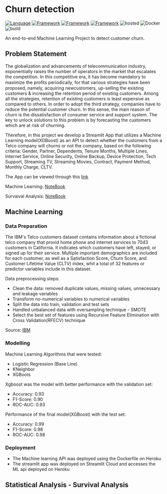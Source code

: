 # **Churn detection**
[![Language](https://img.shields.io/badge/Python-darkblue.svg?style=flat&logo=python&logoColor=white)](https://www.python.org)
[![Framework](https://img.shields.io/badge/sklearn-darkorange.svg?style=flat&logo=scikit-learn&logoColor=white)](http://www.pytorch.org/news.html)
[![Framework](https://img.shields.io/badge/FastAPI-darkgreen.svg?style=flat&logo=fastapi&logoColor=white)](https://lung-cancer-api.herokuapp.com/docs)
[![Framework](https://img.shields.io/badge/Streamlit-red.svg?style=flat&logo=streamlit&logoColor=white)](https://share.streamlit.io/nneji123/lung-cancer-prediction/main)
![hosted](https://img.shields.io/badge/Heroku-430098?style=flat&logo=heroku&logoColor=white)
![Docker](https://img.shields.io/badge/Docker-blue?style=flat&logo=docker&logoColor=white)
![build](https://img.shields.io/badge/build-passing-brightgreen.svg?style=flat)

An end-to-end Machine Learning Project to detect customer churn.

## **Problem Statement**
The globalization and advancements of telecommunication industry, exponentially raises the number of operators in the market that escalates the competition. In this competitive era, it has become mandatory to maximize the proﬁts periodically, for that various strategies have been proposed, namely, acquiring newcustomers, up-selling the existing customers & increasing the retention period of existing customers. Among all the strategies, retention of existing customers is least expensive as compared to others. In order to adopt the third strategy, companies have to reduce the potential customer churn. In this sense, the main reason of churn is the dissatisfaction of consumer service and support system. The key to unlock solutions to this problem is by forecasting the customers which are at risk of churning.

Therefore, in this project we develop a Streamlit App that utilizes a Machine Learning model(XGBoost) as an API to detect whether the customers from a Telco company will churns or not the company, based on the following criteria: Gender, Partner, Dependents, Tenure Months, Multiple Lines, Internet Service, Online Security, 
Online Backup, Device Protection, Tech Support, Streaming TV, Streaming Movies, Contract, Payment Method, Monthly Charge, CLTV. 

The App can be viewed through this [link](https://luissalazarsalinas-churn-detection-streamlit-app-r6b54r.streamlitapp.com/)

Machine Learning: [NoteBook](l)

Survaival Analysis: [NoteBook](;)

## Machine Learning

### **Data Preparation**
The IBM's Telco customers dataset contains information about a fictional telco company that provid home phone and internet services to 7043 customers in California. It indicates which customers have left, stayed, or signed up for their service. Multiple important demographics are included for each customer, as well as a Satisfaction Score, Churn Score, and Customer Lifetime Value (CLTV) index, whit a total of 32 features or predictor variables include in this dataset.

Data preprocessing steps:

- Clean the data: removed duplicate values, missing values, unnecessary and leakage variables
- Transform no-numerical variables to numerical variables
- Split the data into train, validation and test sets
- Handled unbalanced data with oversampling technique - SMOTE
- Select the best set of features using Recursive Feature Elimination with Cross Validation(RFECV) technique 

Source: [IBM](https://community.ibm.com/accelerators/catalog/content/Telco-customer-churn)

### **Modelling**
Machine Learning Algorithms that were tested:
- Logistic Regression (Base Line)
- KNeighbor
- XGBoots

Xgboost was the model with better performance with the validation set:
- Accuracy: 0.93
- F1-Score: 0.90
- ROC-AUC: 0.93

Performance of the final model(XGBoost) with the test set:
- Accuracy: 0.99
- F1-Score: 0.98
- ROC-AUC: 0.98

### **Deployment**
- The Machine learning API was deployed using the Dockerfile on Heroku
- The streamlit app was deployed on Streamlit Cloud and accesses the ML api deployed on Heroku

##  Statistical Analysis - Survival Analysis
